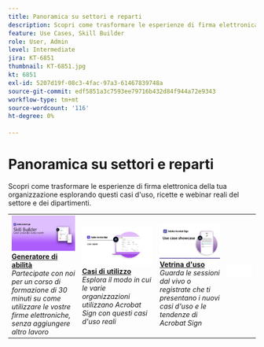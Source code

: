 ```yaml
---
title: Panoramica su settori e reparti
description: Scopri come trasformare le esperienze di firma elettronica di clienti e dipendenti attraverso questi casi d'uso, ricette e webinar reali del settore e dei dipartimenti
feature: Use Cases, Skill Builder
role: User, Admin
level: Intermediate
jira: KT-6851
thumbnail: KT-6851.jpg
kt: 6851
exl-id: 5207d19f-08c3-4fac-97a3-61467839748a
source-git-commit: edf5851a3c7593ee79716b432d84f944a72e9343
workflow-type: tm+mt
source-wordcount: '116'
ht-degree: 0%

---
```


# Panoramica su settori e reparti

Scopri come trasformare le esperienze di firma elettronica della tua organizzazione esplorando questi casi d&#39;uso, ricette e webinar reali del settore e dei dipartimenti.

<table style="table-layout:fixed">
<tr>
  <td>
    <a href="innovation-series.md">
      <img alt="Skill Builder" src="../assets/SB_1280.jpg" />
    </a>
    <div>
    <a href="innovation-series.md"><strong>Generatore di abilità</strong></a>
    </div>
    <em>Partecipate con noi per un corso di formazione di 30 minuti su come utilizzare le vostre firme elettroniche, senza aggiungere altro lavoro</em>
    <br>
  </td>
  <td>
    <a href="recipes.md">
      <img alt="Casi di utilizzo" src="../assets/Usecase.png" />
    </a>
    <div>
    <a href="recipes.md"><strong>Casi di utilizzo</strong></a>
    </div>
    <em>Esplora il modo in cui le varie organizzazioni utilizzano Acrobat Sign con questi casi d'uso reali</em>
    <br>
  </td>
  <td>
    <a href="use-case-showcase.md">
      <img alt="Presentazione di casi d&apos;uso" src="../assets/UseCaseShowcaseR.png" />
    </a>
    <div>
    <a href="use-case-showcase.md"><strong>Vetrina d'uso</strong></a>
    </div>
    <em>Guarda le sessioni dal vivo o registrate che ti presentano i nuovi casi d'uso e le tendenze di Acrobat Sign</em>
    <br>
  </td>
  <td>
    <img alt="Spaziatore" src="../assets/Whitespacer.png" />
    <div>
    <br>
  </td>
</tr>
</table>

